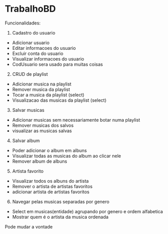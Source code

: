 # TrabalhoBD
Funcionalidades:
1) Cadastro do usuario
 - Adicionar usuario
 - Editar informacoes do usuario
 - Excluir conta do usuario
 - Visualizar informacoes do usuario
 - CodUsuario sera usado para muitas coisas

2) CRUD de playlist
 - Adicionar musica na playlist
 - Remover musica da playlist
 - Tocar a musica da playlist (select)
 - Visualizacao das musicas da playlist (select)

3) Salvar musicas
 - Adicionar musicas sem necessariamente botar numa playlist
 - Remover musicas dos salvos
 - visualizar as musicas salvas

4) Salvar album
 - Poder adicionar o album em albuns
 - Visualizar todas as musicas do album ao clicar nele
 - Remover album de albuns

5) Artista favorito
 - Visualizar todos os albuns do artista
 - Remover o artista de artistas favoritos
 - adicionar artista de artistas favoritos

6) Navegar pelas musicas separadas por genero
 - Select em musicas(entidade) agrupando por genero e ordem alfabetica
 - Mostrar quem é o artista da musica ordenada

Pode mudar a vontade 

